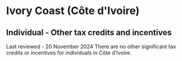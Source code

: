 # Ivory Coast (Côte d'Ivoire)
## Individual - Other tax credits and incentives
Last reviewed - 20 November 2024
There are no other significant tax credits or incentives for individuals in Côte d’Ivoire.
